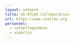 ```yaml
---
layout: network
title: US-ATLAS Collaboration
url: https://www.usatlas.org
personnel:
  - rafaellopesdesa
  - vimartin
---
```

